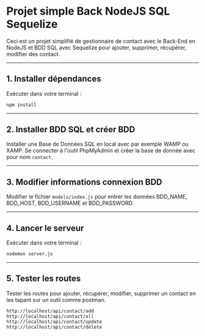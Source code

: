 # Projet simple Back NodeJS SQL Sequelize

Ceci est un projet simplifié de gestionnaire de contact avec le Back-End en NodeJS et BDD SQL avec Sequelize pour ajouter, supprimer, récupérer, modifier des contact.

--------
## 1. Installer dépendances

Exécuter dans votre terminal :

```bash
npm install

```

--------
## 2. Installer BDD SQL et créer BDD

Installer une Base de Données SQL en local avec par exemple WAMP ou XAMP.
Se connecter à l'outil PhpMyAdmin et créer la base de donnée avec pour nom `contact`.

--------
## 3. Modifier informations connexion BDD

Modifier le fichier `models/index.js` pour entrer les données BDD_NAME, BDD_HOST, BDD_USERNAME et BDD_PASSWORD.

--------
## 4. Lancer le serveur

Exécuter dans votre terminal :

```bash
nodemon server.js

```

--------
## 5. Tester les routes

Tester les routes pour ajouter, récupérer, modifier, supprimer un contact en les tapant sur un outil comme postman.

```
http://localhost/api/contact/add
http://localhost/api/contact/all
http://localhost/api/contact/update
http://localhost/api/contact/delete
```